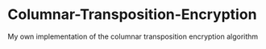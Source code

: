 # Columnar-Transposition-Encryption
My own implementation of the columnar transposition encryption algorithm
